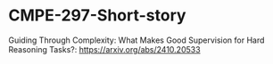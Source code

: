 # CMPE-297-Short-story

Guiding Through Complexity: What Makes Good Supervision for Hard Reasoning Tasks?: https://arxiv.org/abs/2410.20533
